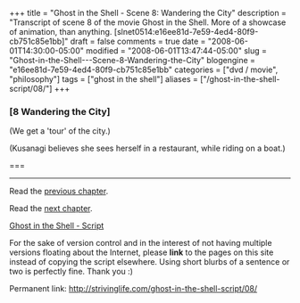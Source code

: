 +++
title = "Ghost in the Shell - Scene 8: Wandering the City"
description = "Transcript of scene 8 of the movie Ghost in the Shell. More of a showcase of animation, than anything. [slnet0514:e16ee81d-7e59-4ed4-80f9-cb751c85e1bb]"
draft = false
comments = true
date = "2008-06-01T14:30:00-05:00"
modified = "2008-06-01T13:47:44-05:00"
slug = "Ghost-in-the-Shell---Scene-8-Wandering-the-City"
blogengine = "e16ee81d-7e59-4ed4-80f9-cb751c85e1bb"
categories = ["dvd / movie", "philosophy"]
tags = ["ghost in the shell"]
aliases = ["/ghost-in-the-shell-script/08/"]
+++

<h3>[8 Wandering the City]</h3>
<p>
(We get a &#39;tour&#39; of the city.) 
</p>
<p>
(Kusanagi believes she sees herself in a restaurant, while riding on a boat.) 
</p>
<p>
===&nbsp; 
</p>
<hr />
<p>
Read the <a href="http://strivinglife.com/ghost-in-the-shell-script/07/">previous chapter</a>. 
</p>
<p>
Read the <a href="http://strivinglife.com/ghost-in-the-shell-script/09/">next chapter</a>. 
</p>
<p>
<a href="http://strivinglife.com/ghost-in-the-shell-script/">Ghost in the Shell - Script</a> 
</p>
<div class="tip">
<p>
For the sake of version control and in the interest of not having multiple versions floating about the Internet, please <strong>link</strong> to the pages on this site instead of copying the script elsewhere. Using short blurbs of a sentence or two is perfectly fine. Thank you :) 
</p>
<p>
Permanent link: <a href="http://strivinglife.com/ghost-in-the-shell-script/08/">http://strivinglife.com/ghost-in-the-shell-script/08/</a> 
</p>
</div>

